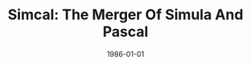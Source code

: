 ---
title: "Simcal: The Merger Of Simula And Pascal"
date: 1986-01-01
venue: "Proceedings of the 18th conference on Winter simulation, WSC 1986, Washington, DC, USA, December 8-10, 1986"
paperurl: https://doi.org/10.1145/318242.318465
authors: "Brian A Malloy and Mary Lou Soffa"
awards: ""
---
